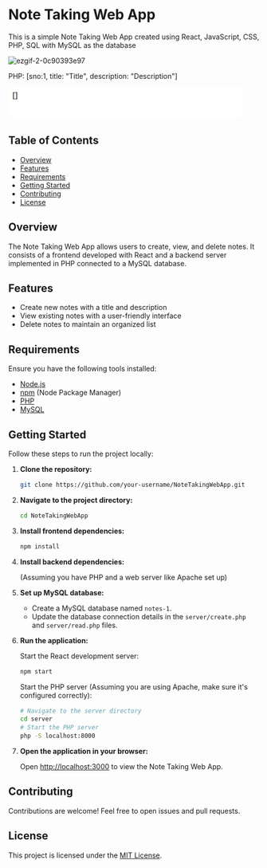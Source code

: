 # Note Taking Web App

This is a simple Note Taking Web App created using React, JavaScript, CSS, PHP, SQL with MySQL as the database

![ezgif-2-0c90393e97](https://github.com/MoustAhmed/TaskManagement/assets/121663630/42b19590-7aca-4ffe-a408-f5985429e72b)

PHP: [sno:1, title: "Title", description: "Description"]

![](https://github.com/MoustAhmed/TaskManagement/blob/main/ezgif-2-4cd3efbe32.gif)
 

## Table of Contents

- [Overview](#overview)
- [Features](#features)
- [Requirements](#requirements)
- [Getting Started](#getting-started)
- [Contributing](#contributing)
- [License](#license)

## Overview

The Note Taking Web App allows users to create, view, and delete notes. It consists of a frontend developed with React and a backend server implemented in PHP connected to a MySQL database.

## Features

- Create new notes with a title and description
- View existing notes with a user-friendly interface
- Delete notes to maintain an organized list

## Requirements

Ensure you have the following tools installed:

- [Node.js](https://nodejs.org/)
- [npm](https://www.npmjs.com/) (Node Package Manager)
- [PHP](https://www.php.net/)
- [MySQL](https://www.mysql.com/)

## Getting Started

Follow these steps to run the project locally:

1. **Clone the repository:**

   ```bash
   git clone https://github.com/your-username/NoteTakingWebApp.git
   ```

2. **Navigate to the project directory:**

   ```bash
   cd NoteTakingWebApp
   ```

3. **Install frontend dependencies:**

   ```bash
   npm install
   ```

4. **Install backend dependencies:**

   (Assuming you have PHP and a web server like Apache set up)

5. **Set up MySQL database:**

   - Create a MySQL database named `notes-1`.
   - Update the database connection details in the `server/create.php` and `server/read.php` files.

6. **Run the application:**

   Start the React development server:

   ```bash
   npm start
   ```

   Start the PHP server (Assuming you are using Apache, make sure it's configured correctly):

   ```bash
   # Navigate to the server directory
   cd server
   # Start the PHP server
   php -S localhost:8000
   ```

7. **Open the application in your browser:**

   Open [http://localhost:3000](http://localhost:3000) to view the Note Taking Web App.



## Contributing

Contributions are welcome! Feel free to open issues and pull requests.

## License

This project is licensed under the [MIT License](LICENSE).
